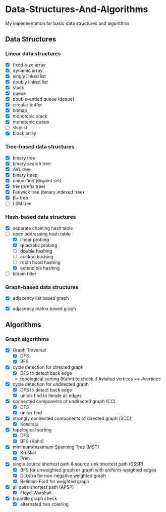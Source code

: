 # Data-Structures-And-Algorithms
My implementation for basic data structures and algorithms

## Data Structures

### Linear data structures
- [x] fixed-size array
- [x] dynamic array
- [x] singly linked list
- [x] doubly linked list
- [x] stack 
- [x] queue
- [x] double-ended queue (deque)
- [x] circular buffer
- [x] bitmap
- [x] monotonic stack
- [x] monotonic queue
- [ ] skiplist
- [x] block array

### Tree-based data structures
- [x] binary tree
- [x] binary search tree
- [x] AVL tree
- [x] binary heap
- [x] union-find (disjoint set)
- [x] trie (prefix tree)
- [x] Fenwick tree (binary indexed tree)
- [x] B+ tree
- [ ] LSM tree 

### Hash-based data structures
- [x] separate chaining hash table
- [ ] open addressing hash table
  - [x] linear probing
  - [x] quadratic probing
  - [ ] double hashing
  - [ ] cuckoo hashing
  - [ ] robin hood hashing
  - [x] extendible hashing
- [ ] bloom filter

### Graph-based data structures
- [x] adjacency list based graph
- [x] adjacency matrix based graph


## Algorithms

### Graph algorithms
- [x] Graph Traversal
  - [x] DFS
  - [x] BFS
- [x] cycle detection for directed graph
  - [x] DFS to detect back edge
  - topological sorting (Kahn) to check if #visited vertices == #vertices
- [x] cycle detection for undirected graph
  - [x] DFS to detect back edge
  - [x] union-find to iterate all edges
- [x] connected components of undirected graph (CC)
  - [x] DFS
  - [x] union-find
- [x] strongly connected components of directed graph (SCC)
  - [x] Kosaraju
- [x] topological sorting 
  - [x] DFS 
  - [x] BFS (Kahn)
- [x] minimum/maximum Spanning Tree (MST)
  - [x] Kruskal
  - [x] Prim
- [x] single source shortest path & source sink shortest path (SSSP)
  - [x] BFS for unweighted graph or graph with uniform-weighted edges
  - [x] Dijkstra for non-negative weighted graph
  - [x] Bellman-Ford for weighted graph
- [x] all pairs shortest path (APSP)
  - [x] Floyd-Warshall
- [x] bipartile graph check
  - [x] alternated two coloring

